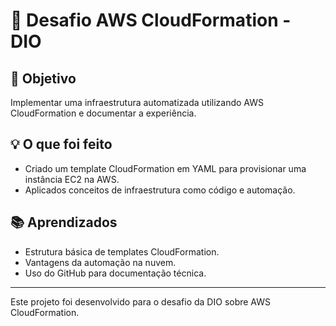 # 🚀 Desafio AWS CloudFormation - DIO

## 🎯  Objetivo
Implementar uma infraestrutura automatizada utilizando AWS CloudFormation e documentar a experiência.

## 💡 O que foi feito
- Criado um template CloudFormation em YAML para provisionar uma instância EC2 na AWS.
- Aplicados conceitos de infraestrutura como código e automação.

## 📚 Aprendizados
- Estrutura básica de templates CloudFormation.
- Vantagens da automação na nuvem.
- Uso do GitHub para documentação técnica.

---

Este projeto foi desenvolvido para o desafio da DIO sobre AWS CloudFormation.
